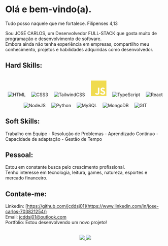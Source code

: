 # Olá e bem-vindo(a).

Tudo posso naquele que me fortalece. Filipenses 4,13

Sou JOSÉ CARLOS, um Desenvolvedor FULL-STACK que gosta muito de programação e desenvolvimento de software.<br>
Embora ainda não tenha experiência em empresas, compartilho meu conhecimento, projetos e habilidades adquiridas como desenvolvedor.

## Hard Skills:

<div align="center"><br>
	<img title="HTML5" alt="HTML" height="50" width="50" src="https://cdn.jsdelivr.net/gh/devicons/devicon@latest/icons/html5/html5-plain-wordmark.svg">&emsp;
	<img title="CSS3" alt="CSS3" height="50" width="50" src="https://cdn.jsdelivr.net/gh/devicons/devicon@latest/icons/css3/css3-plain-wordmark.svg">&emsp;
	<img title="TailwindCSS" alt="TailwindCSS" height="50" width="50" height="50" width="50" src="https://cdn.jsdelivr.net/gh/devicons/devicon@latest/icons/tailwindcss/tailwindcss-original.svg"/>&emsp;
	<img title="Javascript" alt="Javascript" height="50" width="50" src="https://raw.githubusercontent.com/devicons/devicon/master/icons/javascript/javascript-plain.svg">&emsp;
        <img title="TypeScript" alt="TypeScript" height="50" width="50" src="https://cdn.jsdelivr.net/gh/devicons/devicon@latest/icons/typescript/typescript-original.svg"/>&emsp;
	<img title="React" alt="React" height="50" width="50" src="https://cdn.jsdelivr.net/gh/devicons/devicon@latest/icons/react/react-original.svg"/>
	<br><br>
        <img title="NodeJS" alt="NodeJS" height="50" width="50" src="https://cdn.jsdelivr.net/gh/devicons/devicon@latest/icons/nodejs/nodejs-original-wordmark.svg"/>&emsp;
	<img title="Python" alt="Python" height="50" width="50" src="https://cdn.jsdelivr.net/gh/devicons/devicon@latest/icons/python/python-original-wordmark.svg"/>&emsp;
 	<img title="MySQL" alt="MySQL" height="50" width="50" src="https://cdn.jsdelivr.net/gh/devicons/devicon@latest/icons/mysql/mysql-original-wordmark.svg"/>&emsp;
        <img title="MongoDB" alt="MongoDB" height="50" width="50" src="https://cdn.jsdelivr.net/gh/devicons/devicon@latest/icons/mongodb/mongodb-original-wordmark.svg"/>&emsp;
	<img title="GIT" alt="GIT" height="50" width="50" src="https://cdn.jsdelivr.net/gh/devicons/devicon/icons/git/git-original-wordmark.svg"/>
</div>

## Soft Skills:<br>
Trabalho em Equipe - Resolução de Problemas - Aprendizado Contínuo - Capacidade de adaptação - Gestão de Tempo

## Pessoal:<br>
Estou em constante busca pelo crescimento profissional.<br>
Tenho interesse em tecnologia, leitura, games, natureza, esportes e mercado financeiro.

## Contate-me:<br>
Linkedin: [https://github.com/jcddsj01](https://www.linkedin.com/in/jose-carlos-703821254/)<br>
Email: jcddsj01@outlook.com<br>
Portfólio: Estou desenvolvendo um novo projeto!

<br>

<div align="center">
  <a href="https://github.com/jcddsj01">
  <img height="150em" src="https://github-readme-stats.vercel.app/api?username=jcddsj01&show_icons=true&theme=white&include_all_commits=true&count_private=true"/>
  <img height="150em" src="https://github-readme-stats.vercel.app/api/top-langs/?username=jcddsj01&layout=compact&langs_count=7&theme=white"/>
</div>
